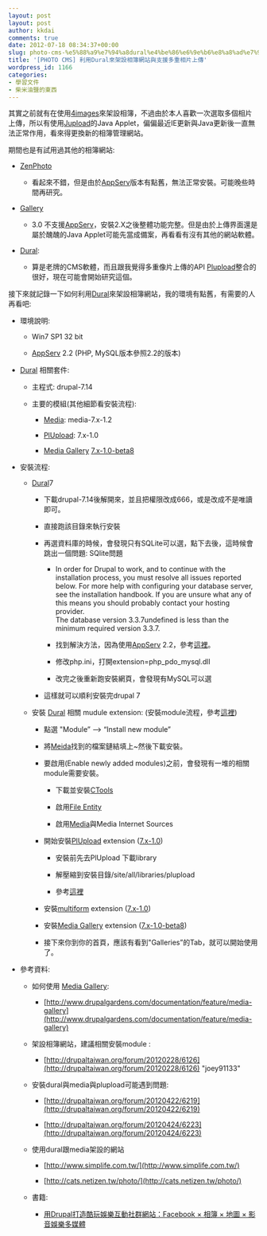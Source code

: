 ```yaml
---
layout: post
layout: post
author: kkdai
comments: true
date: 2012-07-18 08:34:37+00:00
slug: photo-cms-%e5%88%a9%e7%94%a8dural%e4%be%86%e6%9e%b6%e8%a8%ad%e7%9b%b8%e7%b0%bf%e7%b6%b2%e7%ab%99%e8%88%87%e6%94%af%e6%8f%b4%e5%a4%9a%e9%87%8d%e7%9b%b8%e7%89%87%e4%b8%8a%e5%82%b3
title: '[PHOTO CMS] 利用Dural來架設相簿網站與支援多重相片上傳'
wordpress_id: 1166
categories:
- 學習文件
- 柴米油鹽的東西
---
```


其實之前就有在使用[4images](http://www.4homepages.de/)來架設相簿，不過由於本人喜歡一次選取多個相片上傳，所以有使用[Jupload](http://jupload.biz)的Java Applet，偏偏最近IE更新與Java更新後一直無法正常作用，看來得更換新的相簿管理網站。

 

期間也是有試用過其他的相簿網站:

 

  
  * [ZenPhoto](http://www.zenphoto.org/)              
    * 看起來不錯，但是由於[AppServ](http://www.appservnetwork.com/)版本有點舊，無法正常安裝。可能晚些時間再研究。 
       
   
  * [Gallery](http://gallery.menalto.com/)              
    * 3.0 不支援[AppServ](http://www.appservnetwork.com/)，安裝2.X之後整體功能完整。但是由於上傳界面還是屬於醜醜的Java Applet可能先當成備案，再看看有沒有其他的網站軟體。 
       
   
  * [Dural](http://drupaltaiwan.org/):              
    * 算是老牌的CMS軟體，而且跟我覺得多重像片上傳的API [Plupload](http://www.plupload.com/index.php)整合的很好，現在可能會開始研究這個。 
       
 

接下來就記錄一下如何利用[Dural](http://drupaltaiwan.org/)來架設相簿網站，我的環境有點舊，有需要的人再看吧:

 

  
  * 環境說明:             
    * Win7 SP1 32 bit 
       
    * [AppServ](http://www.appservnetwork.com/) 2.2 (PHP, MySQL版本參照2.2的版本) 
       
   
  * [Dural](http://drupaltaiwan.org/) 相關套件:              
    * 主程式: drupal-7.14 
       
    * 主要的模組(其他細節看安裝流程):                     
      * [Media](http://drupal.org/project/media): media-7.x-1.2 
           
      * [PlUpload](http://drupal.org/project/plupload): 7.x-1.0 
           
      * [Media Gallery](http://drupal.org/project/media_gallery) [7.x-1.0-beta8](http://drupal.org/node/1673916)
               
       
   
  * 安裝流程:             
    * [Dural](http://drupaltaiwan.org/)7                      
      * 下載drupal-7.14後解開來，並且把權限改成666，或是改成不是唯讀即可。 
           
      * 直接跑該目錄來執行安裝 
           
      * 再選資料庫的時候，會發現只有SQLite可以選，點下去後，這時候會跳出一個問題: SQlite問題                             
        * In order for Drupal to work, and to continue with the installation process, you must resolve all issues reported below. For more help with configuring your database server, see the installation handbook. If you are unsure what any of this means you should probably contact your hosting provider.                    
The database version 3.3.7undefined is less than the minimum required version 3.3.7. 
               
        * 找到解決方法，因為使用[AppServ](http://www.appservnetwork.com/) 2.2，參考[這裡](http://drupal.org/node/988326)。 
               
        * 修改php.ini，打開extension=php_pdo_mysql.dll 
               
        * 改完之後重新跑安裝網頁，會發現有MySQL可以選 
                       
           
      * 這樣就可以順利安裝完drupal 7 
               
       
    * 安裝 [Dural](http://drupaltaiwan.org/) 相關 mudule extension: (安裝module流程，參考[這裡](http://drupal.org/node/895232))                      
      * 點選 "Module” –> “Install new module” 
           
      * 將[Meida](http://drupal.org/project/media)找到的檔案鏈結填上~然後下載安裝。 
           
      * 要啟用(Enable newly added modules)之前，會發現有一堆的相關module需要安裝。                             
        * 下載並安裝[CTools](http://drupal.org/project/ctools)
               
        * 啟用[File Entity](http://drupal.org/project/file_entity)
               
        * 啟用[Media](http://drupal.org/project/media)與Media Internet Sources 
                       
           
      * 開始安裝[PlUpload](http://drupal.org/project/plupload) extension ([7.x-1.0](http://drupal.org/node/1575806))                              
        * 安裝前先去PlUpload 下載library 
               
        * 解壓縮到安裝目錄/site/all/libraries/plupload 
               
        * 參考[這裡](http://drupal.org/node/1647890)
                       
           
      * 安裝[multiform](http://drupal.org/project/multiform) extension ([7.x-1.0](http://drupal.org/node/1420210)) 
           
      * 安裝[Media Gallery](http://drupal.org/project/media_gallery) extension ([7.x-1.0-beta8](http://drupal.org/node/1673916)) 
           
      * 接下來你到你的首頁，應該有看到"Galleries”的Tab，就可以開始使用了。 
               
       
   
  * 參考資料:             
    * 如何使用 [Media Gallery](http://drupal.org/project/media_gallery):                      
      * [http://www.drupalgardens.com/documentation/feature/media-gallery](http://www.drupalgardens.com/documentation/feature/media-gallery)
               
       
    * 架設相簿網站，建議相關安裝module :                     
      * [http://drupaltaiwan.org/forum/20120228/6126](http://drupaltaiwan.org/forum/20120228/6126) "joey91133"
               
       
    * 安裝dural與media與plupload可能遇到問題:                     
      * [http://drupaltaiwan.org/forum/20120422/6219](http://drupaltaiwan.org/forum/20120422/6219)
           
      * [http://drupaltaiwan.org/forum/20120424/6223](http://drupaltaiwan.org/forum/20120424/6223)
               
       
    * 使用dural跟media架設的網站                     
      * [http://www.simplife.com.tw/](http://www.simplife.com.tw/)
           
      * [http://cats.netizen.tw/photo/](http://cats.netizen.tw/photo/)
               
       
    * 書籍:                     
      * [用Drupal打造酷玩娛樂互動社群網站：Facebook × 相簿 × 地圖 × 影音娛樂多媒體](http://www.books.com.tw/exep/prod/booksfile.php?item=0010466406)
               
       
